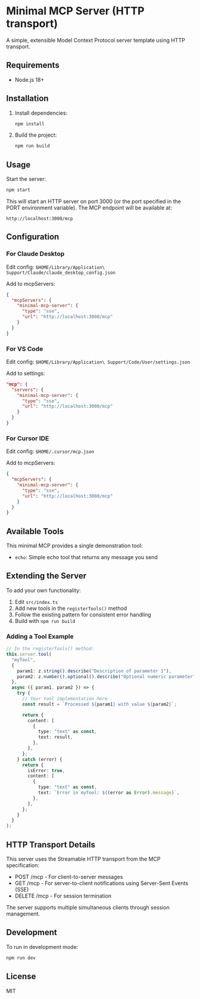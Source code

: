 # Minimal MCP Server (HTTP transport)

A simple, extensible Model Context Protocol server template using HTTP transport.

## Requirements

- Node.js 18+

## Installation

1. Install dependencies:
   ```bash
   npm install
   ```

2. Build the project:
   ```bash
   npm run build
   ```

## Usage

Start the server:
```bash
npm start
```

This will start an HTTP server on port 3000 (or the port specified in the PORT environment variable). The MCP endpoint will be available at:

```
http://localhost:3000/mcp
```

## Configuration

### For Claude Desktop
Edit config: `$HOME/Library/Application\ Support/Claude/claude_desktop_config.json`

Add to mcpServers:
```json
{
  "mcpServers": {
    "minimal-mcp-server": {
      "type": "sse",
      "url": "http://localhost:3000/mcp"
    }
  }
}
```

### For VS Code
Edit config: `$HOME/Library/Application\ Support/Code/User/settings.json`

Add to settings:
```json
"mcp": {
  "servers": {
    "minimal-mcp-server": {
      "type": "sse",
      "url": "http://localhost:3000/mcp"
    }
  }
}
```

### For Cursor IDE
Edit config: `$HOME/.cursor/mcp.json`

Add to mcpServers:
```json
{
  "mcpServers": {
    "minimal-mcp-server": {
      "type": "sse",
      "url": "http://localhost:3000/mcp"
    }
  }
}
```

## Available Tools

This minimal MCP provides a single demonstration tool:

- `echo`: Simple echo tool that returns any message you send

## Extending the Server

To add your own functionality:

1. Edit `src/index.ts`
2. Add new tools in the `registerTools()` method
3. Follow the existing pattern for consistent error handling
4. Build with `npm run build`

### Adding a Tool Example

```typescript
// In the registerTools() method:
this.server.tool(
  "myTool",
  {
    param1: z.string().describe("Description of parameter 1"),
    param2: z.number().optional().describe("Optional numeric parameter"),
  },
  async ({ param1, param2 }) => {
    try {
      // Your tool implementation here
      const result = `Processed ${param1} with value ${param2}`;

      return {
        content: [
          {
            type: "text" as const,
            text: result,
          },
        ],
      };
    } catch (error) {
      return {
        isError: true,
        content: [
          {
            type: "text" as const,
            text: `Error in myTool: ${(error as Error).message}`,
          },
        ],
      };
    }
  }
);
```

## HTTP Transport Details

This server uses the Streamable HTTP transport from the MCP specification:

- POST /mcp - For client-to-server messages
- GET /mcp - For server-to-client notifications using Server-Sent Events (SSE)
- DELETE /mcp - For session termination

The server supports multiple simultaneous clients through session management.

## Development

To run in development mode:
```bash
npm run dev
```

## License

MIT
